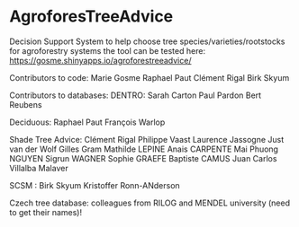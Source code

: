 # AgroforesTreeAdvice
Decision Support System to help choose tree species/varieties/rootstocks for agroforestry systems
the tool can be tested here: https://gosme.shinyapps.io/agroforestreeadvice/

Contributors to code:
Marie Gosme
Raphael Paut
Clément Rigal
Birk Skyum


Contributors to databases:
DENTRO:
Sarah Carton
Paul Pardon
Bert Reubens

Deciduous:
Raphael Paut
François Warlop

Shade Tree Advice:
Clément Rigal
Philippe Vaast
Laurence Jassogne
Just van der Wolf
Gilles Gram
Mathilde LEPINE
Anais CARPENTE
Mai Phuong NGUYEN
Sigrun WAGNER
Sophie GRAEFE
Baptiste CAMUS
Juan Carlos Villalba Malaver

SCSM :
Birk Skyum
Kristoffer Ronn-ANderson

Czech tree database:
colleagues from RILOG and MENDEL university (need to get their names)!
